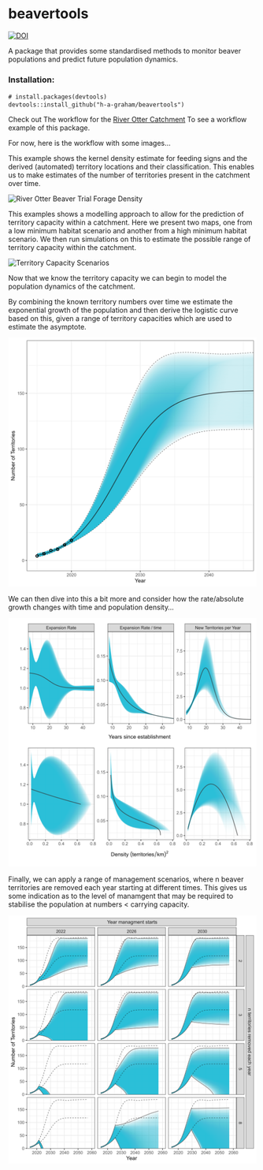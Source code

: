 beavertools
================

[![DOI](https://zenodo.org/badge/278560084.svg)](https://zenodo.org/badge/latestdoi/278560084)

A package that provides some standardised methods to monitor beaver
populations and predict future population dynamics.

### Installation:

    # install.packages(devtools)
    devtools::install_github("h-a-graham/beavertools")

Check out The workflow for the [River Otter
Catchment](https://github.com/h-a-graham/beavertools/tree/master/R_Otter_workflow)
To see a workflow example of this package.

For now, here is the workflow with some images…

This example shows the kernel density estimate for feeding signs and the
derived (automated) territory locations and their classification. This
enables us to make estimates of the number of territories present in the
catchment over time.

![River Otter Beaver Trial Forage
Density](man/figures/AnimatedFeeding.gif)

This examples shows a modelling approach to allow for the prediction of
territory capacity within a catchment. Here we present two maps, one
from a low minimum habitat scenario and another from a high minimum
habitat scenario. We then run simulations on this to estimate the
possible range of territory capacity within the catchment.

![Territory Capacity
Scenarios](man/figures/Lower_Upper_Capacity_maps.png)

Now that we know the territory capacity we can begin to model the
population dynamics of the catchment.

By combining the known territory numbers over time we estimate the
exponential growth of the population and then derive the logistic curve
based on this, given a range of territory capacities which are used to
estimate the asymptote.

![Population Growth curve](man/figures/TerritoryPredictiond2.png)

We can then dive into this a bit more and consider how the rate/absolute
growth changes with time and population density…

![Population Dynamics](man/figures/TerritoryDynamics.png)

Finally, we can apply a range of management scenarios, where n beaver
territories are removed each year starting at different times. This
gives us some indication as to the level of manamgent that may be
required to stabilise the population at numbers \< carrying capacity.

![Management Growth curves](man/figures/MgmtDynamics.png)
